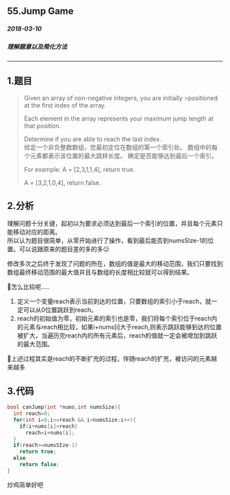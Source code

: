 ## 55.Jump Game
##### 2018-03-10
##### 理解题意以及简化方法
***
## 1.题目
>Given an array of non-negative integers, you are initially >positioned at the first index of the array.
>
>Each element in the array represents your maximum jump length at that position.
>
>Determine if you are able to reach the last index.  
给定一个非负整数数组，您最初定位在数组的第一个索引处。 数组中的每个元素都表示该位置的最大跳转长度。 确定是否能够达到最后一个索引。
>
>For example:
A = [2,3,1,1,4], return true.
>
>A = [3,2,1,0,4], return false.

## 2.分析
理解问题十分关键，起初以为要求必须达到最后一个索引的位置，并且每个元素只能移动对应的距离。  
所以认为题目很简单，从零开始进行了操作，看到最后能否到numsSIze-1的位置。可以说跟原来的题目差的多的多😑  

修改多次之后终于发现了问题的所在，数组的值是最大的移动范围，我们只要找到数组最终移动范围的最大值并且与数组的长度相比较就可以得到结果。  

📜怎么比较呢.....  
1. 定义一个变量reach表示当前到达的位置，只要数组的索引小于reach，就一定可以从0位置跳跃到reach。
2. reach的初始值为零，初始元素的索引也是零，我们将每个索引位于reach内的元素与reach相比较，如果i+nums[i]大于reach,则表示跳跃能够到达的位置被扩大，当遍历完reach内的所有元素后，reach的值就一定会被增加到跳跃的最大范围。

📌上述过程其实是reach的不断扩充的过程，伴随reach的扩充，被访问的元素越来越多

## 3.代码

```c
bool canJump(int *nums,int numsSize){
  int reach=0;
  for(int i=0;i<=reach && i<numsSize;i++){
    if(i+nums[i]>reach)
      reach=i+nums[i];
  }
  if(reach>=numsSIze-1)
    return true;
  else
    return false;
}
```
炒鸡简单好吧

